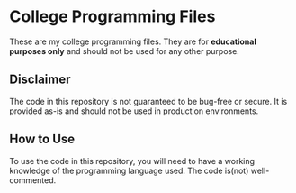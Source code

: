 # College Programming Files

These are my college programming files. They are for **educational purposes only** and should not be used for any other purpose.

## Disclaimer

The code in this repository is not guaranteed to be bug-free or secure. It is provided as-is and should not be used in production environments.

## How to Use

To use the code in this repository, you will need to have a working knowledge of the programming language used. The code is(not) well-commented.
